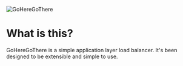 ![GoHereGoThere](https://user-images.githubusercontent.com/14715156/57989103-2524d580-7a64-11e9-93ed-a054434b68fa.png)

# What is this?

GoHereGoThere is a simple application layer load balancer. It's been designed to be extensible and simple to use.

